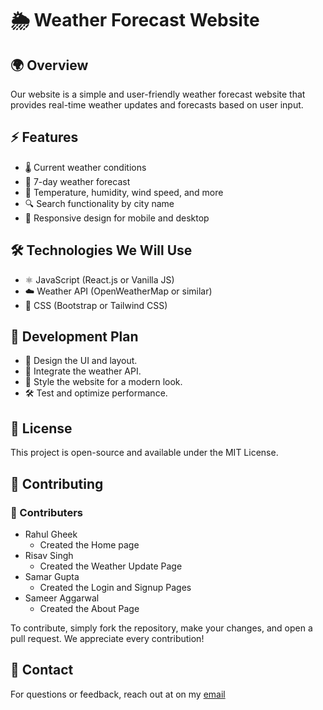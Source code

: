 # 🌦️ Weather Forecast Website

## 🌍 Overview
Our website is a simple and user-friendly weather forecast website that provides real-time weather updates and forecasts based on user input.

## ⚡ Features
- 🌡️ Current weather conditions
- 📅 7-day weather forecast
- 💨 Temperature, humidity, wind speed, and more
- 🔍 Search functionality by city name
- 📱 Responsive design for mobile and desktop

## 🛠️ Technologies We Will Use
- ⚛️ JavaScript (React.js or Vanilla JS)
- ☁️ Weather API (OpenWeatherMap or similar)
- 🎨 CSS (Bootstrap or Tailwind CSS)

## 🚀 Development Plan
- 📌 Design the UI and layout.
- 🔧 Integrate the weather API.
- 🎨 Style the website for a modern look.
- 🛠️ Test and optimize performance.

## 📝 License
This project is open-source and available under the MIT License.

## 🤝 Contributing
### 🤝 Contributers
- Rahul Gheek
  - Created the Home page
- Risav Singh
  - Created the Weather Update Page
- Samar Gupta
  - Created the Login and Signup Pages
- Sameer Aggarwal
  - Created the About Page

To contribute, simply fork the repository, make your changes, and open a pull request. We appreciate every contribution!

## 📧 Contact
For questions or feedback, reach out at on my [email](mailto:raghavdixit.work@outlook.com)

